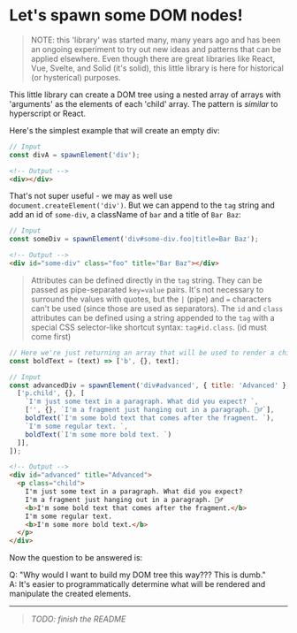 # Let's spawn some DOM nodes!

> NOTE: this 'library' was started many, many years ago and has been an ongoing experiment
> to try out new ideas and patterns that can be applied elsewhere. Even though there are
> great libraries like React, Vue, Svelte, and Solid (it's solid), this little library is
> here for historical (or hysterical) purposes.

This little library can create a DOM tree using a nested array of arrays with 'arguments'
as the elements of each 'child' array. The pattern is _similar_ to hyperscript or React.

Here's the simplest example that will create an empty div:

```js
// Input
const divA = spawnElement('div');
```
```html
<!-- Output -->
<div></div>
```

That's not super useful - we may as well use `document.createElement('div')`. But we can append to the `tag` 
string and add an id of `some-div`, a className of `bar` and a title of `Bar Baz`:

```js
// Input
const someDiv = spawnElement('div#some-div.foo|title=Bar Baz');
```
```html
<!-- Output -->
<div id="some-div" class="foo" title="Bar Baz"></div>
```

> Attributes can be defined directly in the `tag` string. They can be passed as pipe-separated `key=value` pairs. 
> It's not necessary to surround the values with quotes, but the `|` (pipe) and `=` characters can't be used (since 
> those are used as separators). The `id` and `class` attributes can be defined using a string appended to the `tag` 
> with a special CSS selector-like shortcut syntax: `tag#id.class`. (id must come first)

```js
// Here we're just returning an array that will be used to render a child element
const boldText = (text) => ['b', {}, text];

// Input
const advancedDiv = spawnElement('div#advanced', { title: 'Advanced' }, [
  ['p.child', {}, [
    `I'm just some text in a paragraph. What did you expect? `,
    ['', {}, `I'm a fragment just hanging out in a paragraph. 🤷‍♂️`],
    boldText(`I'm some bold text that comes after the fragment. `),
    `I'm some regular text. `,
    boldText(`I'm some more bold text. `)
  ]],
]);
```
```html
<!-- Output -->
<div id="advanced" title="Advanced">
  <p class="child">
    I'm just some text in a paragraph. What did you expect? 
    I'm a fragment just hanging out in a paragraph. 🤷‍♂
    <b>I'm some bold text that comes after the fragment.</b>
    I'm some regular text.
    <b>I'm some more bold text.</b>
  </p>
</div>
```

Now the question to be answered is: 

Q: "Why would I want to build my DOM tree this way??? This is dumb."
<br>
A: It's easier to programmatically determine what will be rendered and manipulate the created elements.

---

> _TODO: finish the README_
